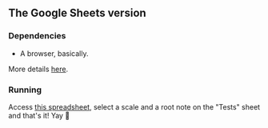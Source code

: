 ## The Google Sheets version

### Dependencies

* A browser, basically.

More details [here](https://support.google.com/docs/answer/2375082?co=GENIE.Platform%3DDesktop&hl=en).

### Running

Access [this spreadsheet](https://docs.google.com/spreadsheets/d/1FOQGyGwaOi3OqhmDV7xVPwp-4Dn_Jn1_ztGcaA7buyE/edit?usp=sharing), select a scale and a root note on the "Tests" sheet and that's it! Yay 🎉
